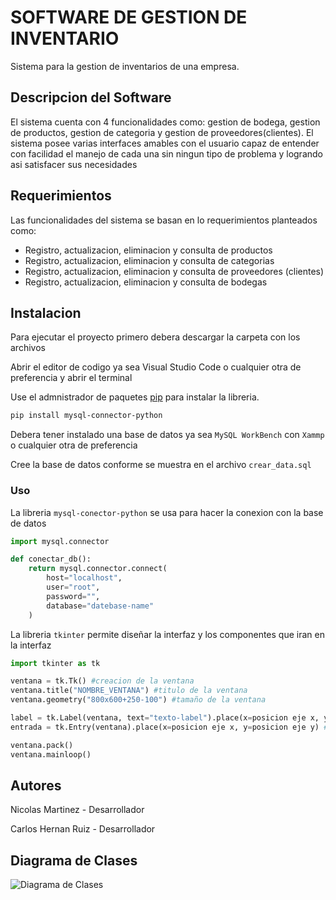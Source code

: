 # SOFTWARE DE GESTION DE INVENTARIO

Sistema para la gestion de inventarios de una empresa.

## Descripcion del Software

El sistema cuenta con 4 funcionalidades como: gestion de bodega, gestion de productos, gestion de categoria y gestion de proveedores(clientes). El sistema posee varias interfaces amables con el usuario capaz de entender con facilidad el manejo de cada una sin ningun tipo de problema y logrando asi satisfacer sus necesidades

## Requerimientos

Las funcionalidades del sistema se basan en lo requerimientos planteados como:
- Registro, actualizacion, eliminacion y consulta de productos
- Registro, actualizacion, eliminacion y consulta de categorias
- Registro, actualizacion, eliminacion y consulta de proveedores (clientes)
- Registro, actualizacion, eliminacion y consulta de bodegas

## Instalacion

Para ejecutar el proyecto primero debera descargar la carpeta con los archivos

Abrir el editor de codigo ya sea Visual Studio Code o cualquier otra de preferencia y abrir el terminal

Use el admnistrador de paquetes [pip](https://pip.pypa.io/en/stable/) para instalar la libreria.

```bash
pip install mysql-connector-python
```

Debera tener instalado una base de datos ya sea `MySQL WorkBench` con `Xammp` o cualquier otra de preferencia

Cree la base de datos conforme se muestra en el archivo `crear_data.sql`

### Uso

La libreria `mysql-conector-python` se usa para hacer la conexion con la base de datos

```python
import mysql.connector

def conectar_db():
    return mysql.connector.connect(
        host="localhost",
        user="root",
        password="",
        database="datebase-name"
    )

```

La libreria `tkinter` permite diseñar la interfaz y los componentes que iran en la interfaz

```python
import tkinter as tk

ventana = tk.Tk() #creacion de la ventana
ventana.title("NOMBRE_VENTANA") #titulo de la ventana
ventana.geometry("800x600+250-100") #tamaño de la ventana

label = tk.Label(ventana, text="texto-label").place(x=posicion eje x, y=posicion eje y) # texto que ira en la ventana
entrada = tk.Entry(ventana).place(x=posicion eje x, y=posicion eje y) # campo de texto para capturar datos de usuario

ventana.pack()
ventana.mainloop()

```

## Autores

Nicolas Martinez - Desarrollador

Carlos Hernan Ruiz - Desarrollador

## Diagrama de Clases

![Diagrama de Clases](diagrama_clase.jpg)